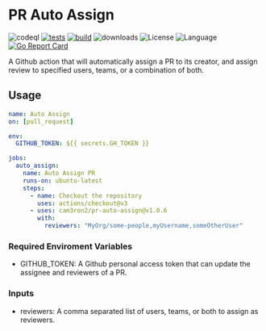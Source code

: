 # PR Auto Assign

![codeql](https://github.com/cam3ron2/pr-auto-assign/actions/workflows/codeql-analysis.yml/badge.svg)
[![tests](https://github.com/cam3ron2/pr-auto-assign/actions/workflows/auto-assign.yml/badge.svg)](https://github.com/cam3ron2/pr-auto-assign/actions/workflows/auto-assign.yml)
[![build](https://github.com/cam3ron2/pr-auto-assign/actions/workflows/build-release.yml/badge.svg)](https://github.com/cam3ron2/pr-auto-assign/actions/workflows/build-release.yml)
![downloads](https://img.shields.io/github/downloads/cam3ron2/pr-auto-assign/latest/total)
![License](https://img.shields.io/github/license/cam3ron2/pr-auto-assign)
![Language](https://img.shields.io/badge/language-Go-blue.svg)
[![Go Report Card](https://goreportcard.com/badge/github.com/cam3ron2/pr-auto-assign)](https://goreportcard.com/report/github.com/cam3ron2/pr-auto-assign)

A Github action that will automatically assign a PR to its creator, and assign review to specified users, teams, or a combination of both.

## Usage

```yaml
name: Auto Assign
on: [pull_request]

env:
  GITHUB_TOKEN: ${{ secrets.GH_TOKEN }}

jobs:
  auto_assign:
    name: Auto Assign PR
    runs-on: ubuntu-latest
    steps:
      - name: Checkout the repository
        uses: actions/checkout@v3
      - uses: cam3ron2/pr-auto-assign@v1.0.6
        with:
          reviewers: "MyOrg/some-people,myUsername,someOtherUser"
```

### Required Enviroment Variables

- GITHUB_TOKEN: A Github personal access token that can update the assignee and reviewers of a PR.

### Inputs

- reviewers: A comma separated list of users, teams, or both to assign as reviewers.
